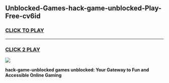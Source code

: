 
## Unblocked-Games-hack-game-unblocked-Play-Free-cv6id
<h3>
<a href="https://premium76.site?title=hack-game-unblocked&ref=21A">CLICK TO PLAY</a></h3>
<hr>

<h3>
<a href="https://premium76.site?title=hack-game-unblocked&ref=21A">CLICK 2 PLAY</a>
  
</h3>

<a href="https://premium76.site?title=hack-game-unblocked&ref=21A"><img src="https://clearcache.store/games.png"></a>


**hack-game-unblocked games unblocked: Your Gateway to Fun and Accessible Online Gaming**
